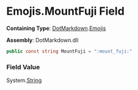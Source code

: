 # Emojis\.MountFuji Field

**Containing Type**: [DotMarkdown](../../README.md)\.[Emojis](../README.md)

**Assembly**: DotMarkdown\.dll

```csharp
public const string MountFuji = ":mount_fuji:"
```

### Field Value

System\.[String](https://docs.microsoft.com/en-us/dotnet/api/system.string)